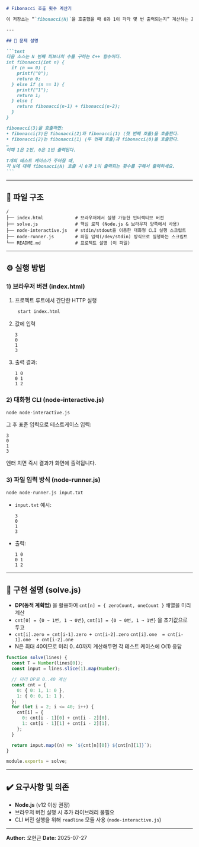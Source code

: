 ````markdown
# Fibonacci 호출 횟수 계산기

이 저장소는 “`fibonacci(N)`을 호출했을 때 0과 1이 각각 몇 번 출력되는지” 계산하는 프로그램을 다양한 환경에서 실행할 수 있도록 구현한 예제입니다.

---

## 📝 문제 설명

```text
다음 소스는 N 번째 피보나치 수를 구하는 C++ 함수이다.
int fibonacci(int n) {
  if (n == 0) {
    printf("0");
    return 0;
  } else if (n == 1) {
    printf("1");
    return 1;
  } else {
    return fibonacci(n‐1) + fibonacci(n‐2);
  }
}

fibonacci(3)을 호출하면:
• fibonacci(3)은 fibonacci(2)와 fibonacci(1) (첫 번째 호출)을 호출한다.
• fibonacci(2)는 fibonacci(1) (두 번째 호출)과 fibonacci(0)을 호출한다.
…
이때 1은 2번, 0은 1번 출력된다.

T개의 테스트 케이스가 주어질 때,
각 N에 대해 fibonacci(N) 호출 시 0과 1이 출력되는 횟수를 구해서 출력하세요.
```
````

---

## 📂 파일 구조

```
/
├── index.html            # 브라우저에서 실행 가능한 인터랙티브 버전
├── solve.js              # 핵심 로직 (Node.js & 브라우저 양쪽에서 사용)
├── node-interactive.js   # stdin/stdout을 이용한 대화형 CLI 실행 스크립트
├── node-runner.js        # 파일 입력(/dev/stdin) 방식으로 실행하는 스크립트
└── README.md             # 프로젝트 설명 (이 파일)
```

---

## ⚙️ 실행 방법

### 1) 브라우저 버전 (index.html)

1. 프로젝트 루트에서 간단한 HTTP 실행

   ```bash
    start index.html
   ```

2. 값에 입력

   ```
   3
   0
   1
   3
   ```

3. 출력 결과:

   ```
   1 0
   0 1
   1 2
   ```

### 2) 대화형 CLI (node-interactive.js)

```bash
node node-interactive.js
```

그 후 표준 입력으로 테스트케이스 입력:

```
3
0
1
3
```

엔터 치면 즉시 결과가 화면에 출력됩니다.

### 3) 파일 입력 방식 (node-runner.js)

```bash
node node-runner.js input.txt
```

- `input.txt` 예시:

  ```
  3
  0
  1
  3
  ```

- 출력:

  ```
  1 0
  0 1
  1 2
  ```

---

## 📖 구현 설명 (solve.js)

- **DP(동적 계획법)** 을 활용하여 `cnt[n] = { zeroCount, oneCount }` 배열을 미리 계산
- `cnt[0] = {0 → 1번, 1 → 0번}`,
  `cnt[1] = {0 → 0번, 1 → 1번}` 을 초기값으로 두고
- `cnt[i].zero = cnt[i-1].zero + cnt[i-2].zero`
  `cnt[i].one  = cnt[i-1].one  + cnt[i-2].one`
- N은 최대 40이므로 미리 0..40까지 계산해두면 각 테스트 케이스에 O(1) 응답

```js
function solve(lines) {
  const T = Number(lines[0]);
  const input = lines.slice(1).map(Number);

  // 미리 DP로 0..40 계산
  const cnt = {
    0: { 0: 1, 1: 0 },
    1: { 0: 0, 1: 1 },
  };
  for (let i = 2; i <= 40; i++) {
    cnt[i] = {
      0: cnt[i - 1][0] + cnt[i - 2][0],
      1: cnt[i - 1][1] + cnt[i - 2][1],
    };
  }

  return input.map((n) => `${cnt[n][0]} ${cnt[n][1]}`);
}

module.exports = solve;
```

---

## ✔️ 요구사항 및 의존

- **Node.js** (v12 이상 권장)
- 브라우저 버전 실행 시 추가 라이브러리 불필요
- CLI 버전 실행을 위해 `readline` 모듈 사용 (`node-interactive.js`)

---

**Author:** 오현근
**Date:** 2025-07-27

```

```
